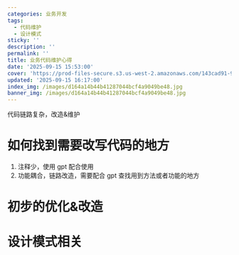 ```yaml
---
categories: 业务开发
tags:
  - 代码维护
  - 设计模式
sticky: ''
description: ''
permalink: ''
title: 业务代码维护心得
date: '2025-09-15 15:53:00'
cover: 'https://prod-files-secure.s3.us-west-2.amazonaws.com/143cad91-961b-48b0-82dc-78fbb6eb5abe/9ec24cc6-bb37-4769-af13-e0541baa63f1/wallhaven-218wwx.jpg?X-Amz-Algorithm=AWS4-HMAC-SHA256&X-Amz-Content-Sha256=UNSIGNED-PAYLOAD&X-Amz-Credential=ASIAZI2LB466VE5EXDVQ%2F20250917%2Fus-west-2%2Fs3%2Faws4_request&X-Amz-Date=20250917T210039Z&X-Amz-Expires=3600&X-Amz-Security-Token=IQoJb3JpZ2luX2VjEDEaCXVzLXdlc3QtMiJGMEQCIBKwC97a%2BFyV1MwKc%2BoTggxOCRtcgWtUKEJPnxEMilNDAiByX1AaJZus6F1DdxLtJ0l9wV7e6yF4fvOSQowdZYk%2FDCqIBAiq%2F%2F%2F%2F%2F%2F%2F%2F%2F%2F8BEAAaDDYzNzQyMzE4MzgwNSIM%2FyPoTzBcm7MN10ZpKtwDHzEkjfvrOd7Ota2es79b43KKO%2F3FnDfsFJEfzqJxwjxy2S1xpfRTCdu51qLwtJvPTuNmcq8aiLO%2BPlevc91Kb1mXP7KFQNYShfRL%2Bu7WMMJCJQoW%2FUGEvqpfLAh5B0F%2FuNy2K5WNY0m9VZud9sv9Z5GQy282a%2FhpwO4VR6kTd7522Jf41XjSkipYI2eZcH1FKdScQA26vQOAOQU9RrE111SELvm3wXoi7B7c4rbnnmENSNPbXt9%2BM8IewmAAIpBZormD0U10YkanSVlTizrxWgwJxV%2BwxXLKrbiV3ZOfsYW1V%2BnwMz4prdwvXbewPRfnTJsRGBPKJRHgFa5Sn3yJd5j6DnzOnNsS6P9NPJ9OXiUVbLcJ3CTfsG3SBntOpy3ycYCIo8ecPGehk8rq2Jn2Nu0lb%2BagJnlvPlxyxg2Vgj7rHzmbjAibqmr3LBUlDuy%2BjDeRF3oqv4BoTWCiMAoVbSWm2F7QpWsLvRqFpDTJC%2FR%2FV7b9%2FFEogAehvzv%2BpVR5x2CZ98NB2%2BlYAmEAKHguWbQe9zIMMWNuhWPzRcNwmPk6GqEV5KcPVIrFO%2F%2BmTUINgG0%2Bfq2hPn5CLoVYXopfMmBUPO49N3JPuAUSHv3%2B84DY14GS2zCi1AOf%2F0kw%2BtSrxgY6pgE7g%2BGwyQ8mieGacKq2SjuvvEI0yRSVd3WX0JlsPE%2FL%2B2oZXjUA1QUE5rCRa3Xrjj6vTNT5qsZgQy3rB2mEhd0qShKGUsmCgaYfQ0CQIn9UTGBnIWLPleg%2BgtQuEtWi3Z4Uyhah1e%2BFGVHBur%2B4MSXl393tb1QCnUZS0iJvYF7kXNMseBUjSdQfGq5r1upJ9uHfrLCrv63sv8bD2DUdf3SpcZcgrZoz&X-Amz-Signature=501eca5fc7d1a74e83816a222c8554e576db45d644f4dd099301f212bd43d3d8&X-Amz-SignedHeaders=host&x-amz-checksum-mode=ENABLED&x-id=GetObject'
updated: '2025-09-15 16:17:00'
index_img: /images/d164a14b44b41287044bcf4a9049be48.jpg
banner_img: /images/d164a14b44b41287044bcf4a9049be48.jpg
---
```


代码链路复杂，改造&维护


# 如何找到需要改写代码的地方

1. 注释少，使用 gpt 配合使用
2. 功能耦合，链路改造，需要配合 gpt 查找用到方法或者功能的地方

# 初步的优化&改造


# 设计模式相关

